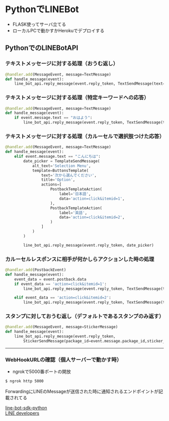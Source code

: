 # PythonでLINEBot

- FLASK使ってサーバ立てる
- ローカルPCで動かすかHerokuでデプロイする

## PythonでのLINEBotAPI
### テキストメッセージに対する処理（おうむ返し）
``` python
@handler.add(MessageEvent, message=TextMessage)
def handle_message(event):
    line_bot_api.reply_message(event.reply_token, TextSendMessage(text=event.message.text))
```
### テキストメッセージに対する処理（特定キーワードへの応答）
```python
@handler.add(MessageEvent, message=TextMessage)
def handle_message(event):
    if event.message.text == "おはよう":
        line_bot_api.reply_message(event.reply_token, TextSendMessage(text="おはようございます"))
```
### テキストメッセージに対する処理（カルーセルで選択肢つけた応答）
```python
@handler.add(MessageEvent, message=TextMessage)
def handle_message(event):
    elif event.message.text == "こんにちは":
        date_picker = TemplateSendMessage(
            alt_text='Selection Menu',
            template=ButtonsTemplate(
                text='次から選んでください',
                title='Option',
                actions=[
                    PostbackTemplateAction(
                        label='日本語',
                        data='action=click&itemid=1',
                    ),
                    PostbackTemplateAction(
                        label='英語',
                        data='action=click&itemid=2',
                    )
                ]
            )
        )

        line_bot_api.reply_message(event.reply_token, date_picker)
```
### カルーセルレスポンスに相手が何かしらアクションした時の処理
```python
@handler.add(PostbackEvent)
def handle_message(event):
    event_data = event.postback.data
    if event_data == 'action=click&itemid=1':
        line_bot_api.reply_message(event.reply_token, TextSendMessage(text="こんにちは"))

    elif event_data == 'action=click&itemid=2':
        line_bot_api.reply_message(event.reply_token, TextSendMessage(text="Hello!!"))
```
### スタンプに対しておうむ返し（デフォルトであるスタンプのみ返す）
```python
@handler.add(MessageEvent, message=StickerMessage)
def handle_message(event):
    line_bot_api.reply_message(event.reply_token,
        StickerSendMessage(package_id=event.message.package_id,sticker_id=event.message.sticker_id))
```  


---
### WebHookURLの確認（個人サーバーで動かす時）
- ngrokで5000番ポートの開放
```sh
$ ngrok http 5000
```
ForwardingにLINEのMessageが送信された時に通知されるエンドポイントが記載されてる  


<LINE-Bot Reference>  

[line-bot-sdk-python](https://github.com/line/line-bot-sdk-python)  
[LINE developers](https://developers.line.me/ja/)  
